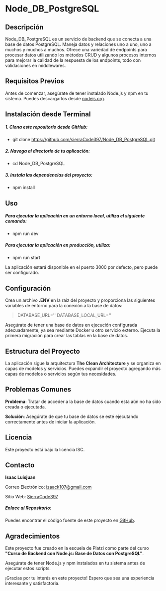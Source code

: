 # Node_DB_PostgreSQL


## Descripción

Node_DB_PostgreSQL es un servicio de backend que se conecta a una base de datos PostgreSQL. Maneja datos y relaciones uno a uno, uno a muchos y muchos a muchos. Ofrece una variedad de endpoints para procesar datos utilizando los métodos CRUD y algunos procesos internos para mejorar la calidad de la respuesta de los endpoints, todo con validaciones en middlewares.

## Requisitos Previos

Antes de comenzar, asegúrate de tener instalado Node.js y npm en tu sistema. Puedes descargarlos desde [nodejs.org](https://nodejs.org/).

## Instalación desde Terminal

##### 1. Clona este repositorio desde GitHub:

  -  git clone https://github.com/sierraCode397/Node_DB_PostgreSQL.git

##### 2. Navega al directorio de tu aplicación:

-   cd Node_DB_PostgreSQL

##### 3. Instala las dependencias del proyecto:

-  npm install

## Uso

##### Para ejecutar la aplicación en un entorno local, utiliza el siguiente comando:

 - npm run dev

##### Para ejecutar la aplicación en producción, utiliza:

- npm run start

La aplicación estará disponible en el puerto 3000 por defecto, pero puede ser configurado.

## Configuración
Crea un archivo **.ENV** en la raíz del proyecto y proporciona las siguientes variables de entorno para la conexión a la base de datos:

> DATABASE_URL=''
> DATABASE_LOCAL_URL=''

Asegúrate de tener una base de datos en ejecución configurada adecuadamente, ya sea mediante Docker u otro servicio externo. Ejecuta la primera migración para crear las tablas en la base de datos.

## Estructura del Proyecto
La aplicación sigue la arquitectura **The Clean Architecture** y se organiza en capas de modelos y servicios. Puedes expandir el proyecto agregando más capas de modelos o servicios según tus necesidades.

## Problemas Comunes
**Problema**: Tratar de acceder a la base de datos cuando esta aún no ha sido creada o ejecutada.

**Solución**: Asegúrate de que tu base de datos se esté ejecutando correctamente antes de iniciar la aplicación.

## Licencia
Este proyecto está bajo la licencia ISC.

## Contacto
**Isaac Luisjuan**

Correo Electrónico: izaack107@gmail.com

Sitio Web: [SierraCode397](https://sierracode397.github.io/)
##### Enlace al Repositorio:
Puedes encontrar el código fuente de este proyecto en [GitHub](https://github.com/sierraCode397/Node_DB_PostgreSQL).

## Agradecimientos
Este proyecto fue creado en la escuela de Platzi como parte del curso **"Curso de Backend con Node.js: Base de Datos con PostgreSQL"**.

Asegúrate de tener Node.js y npm instalados en tu sistema antes de ejecutar estos scripts.

¡Gracias por tu interés en este proyecto! Espero que sea una experiencia interesante y satisfactoria.
